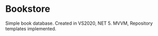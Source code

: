 # Bookstore
Simple book database.
Created in VS2020, NET 5.
MVVM, Repository templates implemented.
